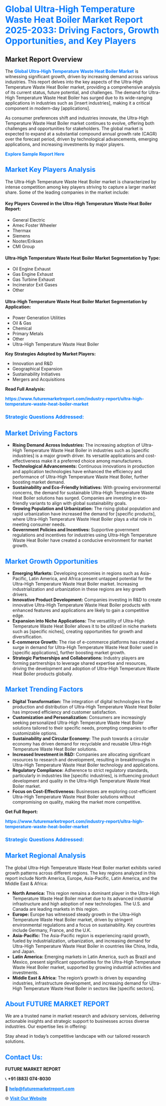 <h1 style="color: #007BFF;">Global Ultra-High Temperature Waste Heat Boiler Market Report 2025-2033: Driving Factors, Growth Opportunities, and Key Players</h1>

<section id="overview">
<h2>Market Report Overview</h2>
<p>The <a href="https://www.futuremarketreport.com/industry-report/ultra-high-temperature-waste-heat-boiler-market" style="color: #007BFF; text-decoration: none;"><strong>Global Ultra-High Temperature Waste Heat Boiler Market</strong></a> is witnessing significant growth, driven by increasing demand across various industries. This report delves into the key aspects of the Ultra-High Temperature Waste Heat Boiler market, providing a comprehensive analysis of its current status, future potential, and challenges. The demand for Ultra-High Temperature Waste Heat Boiler has surged due to its wide-ranging applications in industries such as [insert industries], making it a critical component in modern-day [applications].</p>
<p>As consumer preferences shift and industries innovate, the Ultra-High Temperature Waste Heat Boiler market continues to evolve, offering both challenges and opportunities for stakeholders. The global market is expected to expand at a substantial compound annual growth rate (CAGR) over the forecast period, driven by technological advancements, emerging applications, and increasing investments by major players.</p>
</section>

<section id="overview">
<p><a href="https://www.futuremarketreport.com/request-sample/reportId=119909" style="color: #007BFF; text-decoration: none;"><strong>Explore Sample Report Here</strong></a></p>
</section>

<section id="key-players">
<h2 style="color: #007BFF;">Market Key Players Analysis</h2>
<p>The Ultra-High Temperature Waste Heat Boiler market is characterized by intense competition among key players striving to capture a larger market share. Some of the leading companies in the market include:</p>
<h4>Key Players Covered in the Ultra-High Temperature Waste Heat Boiler Report:</h4>
<ul><li>General Electric</li><li>Amec Foster Wheeler</li><li>Thermax</li><li>Siemens</li><li>Nooter/Eriksen</li><li>CMI Group</li></ul>
<h4>Ultra-High Temperature Waste Heat Boiler Market Segmentation by Type:</h4>
<ul><li>Oil Engine Exhaust</li><li>Gas Engine Exhaust</li><li>Gas Turbine Exhaust</li><li>Incinerator Exit Gases</li><li>Other</li></ul>

<h4>Ultra-High Temperature Waste Heat Boiler Market Segmentation by Application:</h4>
<ul><li>Power Generation Utilities</li><li>Oil &amp; Gas</li><li>Chemical</li><li>Primary Metals</li><li>Other</li><li>Ultra-High Temperature Waste Heat Boiler</li></ul>
<p><strong>Key Strategies Adopted by Market Players:</strong></p>
<ul>
<li>Innovation and R&D</li>
<li>Geographical Expansion</li>
<li>Sustainability Initiatives</li>
<li>Mergers and Acquisitions</li>
</ul>
</section>

<section>
<p><strong>Read Full Analysis: </strong></p><a href="https://www.futuremarketreport.com/industry-report/ultra-high-temperature-waste-heat-boiler-market" style="color: #007BFF; text-decoration: none;"><strong>https://www.futuremarketreport.com/industry-report/ultra-high-temperature-waste-heat-boiler-market</strong></a>
<h3 style="color: #007BFF;">Strategic Questions Addressed:</h3>
</section>

<section id="driving-factors">
<h2 style="color: #007BFF;">Market Driving Factors</h2>
<ul>
<li><strong>Rising Demand Across Industries:</strong> The increasing adoption of Ultra-High Temperature Waste Heat Boiler in industries such as [specific industries] is a major growth driver. Its versatile applications and cost-effectiveness make it a preferred choice among manufacturers.</li>
<li><strong>Technological Advancements:</strong> Continuous innovations in production and application technologies have enhanced the efficiency and performance of Ultra-High Temperature Waste Heat Boiler, further boosting market demand.</li>
<li><strong>Sustainability and Eco-Friendly Initiatives:</strong> With growing environmental concerns, the demand for sustainable Ultra-High Temperature Waste Heat Boiler solutions has surged. Companies are investing in eco-friendly variants to align with global sustainability goals.</li>
<li><strong>Growing Population and Urbanization:</strong> The rising global population and rapid urbanization have increased the demand for [specific products], where Ultra-High Temperature Waste Heat Boiler plays a vital role in meeting consumer needs.</li>
<li><strong>Government Policies and Incentives:</strong> Supportive government regulations and incentives for industries using Ultra-High Temperature Waste Heat Boiler have created a conducive environment for market growth.</li>
</ul>
</section>

<section id="growth-opportunities">
<h2 style="color: #007BFF;">Market Growth Opportunities</h2>
<ul>
<li><strong>Emerging Markets:</strong> Developing economies in regions such as Asia-Pacific, Latin America, and Africa present untapped potential for the Ultra-High Temperature Waste Heat Boiler market. Increasing industrialization and urbanization in these regions are key growth drivers.</li>
<li><strong>Innovative Product Development:</strong> Companies investing in R&D to create innovative Ultra-High Temperature Waste Heat Boiler products with enhanced features and applications are likely to gain a competitive edge.</li>
<li><strong>Expansion into Niche Applications:</strong> The versatility of Ultra-High Temperature Waste Heat Boiler allows it to be utilized in niche markets such as [specific niches], creating opportunities for growth and diversification.</li>
<li><strong>E-commerce Growth:</strong> The rise of e-commerce platforms has created a surge in demand for Ultra-High Temperature Waste Heat Boiler used in [specific applications], further boosting market growth.</li>
<li><strong>Strategic Partnerships and Collaborations:</strong> Industry players are forming partnerships to leverage shared expertise and resources, driving the development and adoption of Ultra-High Temperature Waste Heat Boiler products globally.</li>
</ul>
</section>

<section id="trending-factors">
<h2 style="color: #007BFF;">Market Trending Factors</h2>
<ul>
<li><strong>Digital Transformation:</strong> The integration of digital technologies in the production and distribution of Ultra-High Temperature Waste Heat Boiler has improved efficiency and customer satisfaction.</li>
<li><strong>Customization and Personalization:</strong> Consumers are increasingly seeking personalized Ultra-High Temperature Waste Heat Boiler solutions tailored to their specific needs, prompting companies to offer customizable options.</li>
<li><strong>Sustainability and Circular Economy:</strong> The push towards a circular economy has driven demand for recyclable and reusable Ultra-High Temperature Waste Heat Boiler solutions.</li>
<li><strong>Increased Investment in R&D:</strong> Companies are allocating significant resources to research and development, resulting in breakthroughs in Ultra-High Temperature Waste Heat Boiler technology and applications.</li>
<li><strong>Regulatory Compliance:</strong> Adherence to strict regulatory standards, particularly in industries like [specific industries], is influencing product development and quality in the Ultra-High Temperature Waste Heat Boiler market.</li>
<li><strong>Focus on Cost-Effectiveness:</strong> Businesses are exploring cost-efficient Ultra-High Temperature Waste Heat Boiler solutions without compromising on quality, making the market more competitive.</li>
</ul>
</section>

<section>
<p><strong>Get Full Report: </strong></p><a href="https://www.futuremarketreport.com/industry-report/ultra-high-temperature-waste-heat-boiler-market" style="color: #007BFF; text-decoration: none;"><strong>https://www.futuremarketreport.com/industry-report/ultra-high-temperature-waste-heat-boiler-market</strong></a>
<h3 style="color: #007BFF;">Strategic Questions Addressed:</h3>
</section>


<section id="regional-analysis">
<h2 style="color: #007BFF;">Market Regional Analysis</h2>
<p>The global Ultra-High Temperature Waste Heat Boiler market exhibits varied growth patterns across different regions. The key regions analyzed in this report include North America, Europe, Asia-Pacific, Latin America, and the Middle East & Africa:</p>
<ul>
<li><strong>North America:</strong> This region remains a dominant player in the Ultra-High Temperature Waste Heat Boiler market due to its advanced industrial infrastructure and high adoption of new technologies. The U.S. and Canada are leading markets in this region.</li>
<li><strong>Europe:</strong> Europe has witnessed steady growth in the Ultra-High Temperature Waste Heat Boiler market, driven by stringent environmental regulations and a focus on sustainability. Key countries include Germany, France, and the U.K.</li>
<li><strong>Asia-Pacific:</strong> The Asia-Pacific region is experiencing rapid growth, fueled by industrialization, urbanization, and increasing demand for Ultra-High Temperature Waste Heat Boiler in countries like China, India, and Japan.</li>
<li><strong>Latin America:</strong> Emerging markets in Latin America, such as Brazil and Mexico, present significant opportunities for the Ultra-High Temperature Waste Heat Boiler market, supported by growing industrial activities and investments.</li>
<li><strong>Middle East & Africa:</strong> The region’s growth is driven by expanding industries, infrastructure development, and increasing demand for Ultra-High Temperature Waste Heat Boiler in sectors like [specific sectors].</li>
</ul>
</section>

<footer>
<h2 style="color: #007BFF;">About FUTURE MARKET REPORT</h2>
<p>We are a trusted name in market research and advisory services, delivering actionable insights and strategic support to businesses across diverse industries. Our expertise lies in offering:</p>

<p>Stay ahead in today’s competitive landscape with our tailored research solutions.</p>

<h2 style="color: #007BFF;">Contact Us:</h2>
<p><strong>FUTURE MARKET REPORT</strong></p>
<p>📞 <strong>+91 (883) 074-8030</strong></p>
<p>📧 <strong><a href="mailto:help@futuremarketreport.com" style="color: #007BFF;">help@futuremarketreport.com</a></strong></p>
<p>🌐 <strong><a href="https://www.futuremarketreport.com/" style="color: #007BFF;">Visit Our Website</a></strong></p>
</footer>
